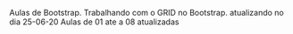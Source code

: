 Aulas de Bootstrap.
Trabalhando com o GRID no Bootstrap.
atualizando no dia 25-06-20
Aulas de 01 ate a 08 atualizadas


